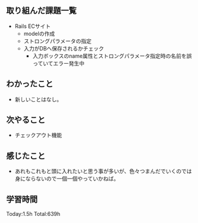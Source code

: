 ## 取り組んだ課題一覧
- Rails ECサイト
  - modelの作成
  - ストロングパラメータの指定
  - 入力がDBへ保存されるかチェック
    - 入力ボックスのname属性とストロングパラメータ指定時の名前を誤っていてエラー発生中
  
## わかったこと
- 新しいことはなし。

## 次やること
- チェックアウト機能
  
## 感じたこと
- あれもこれもと頭に入れたいと思う事が多いが、色々つまんだでいくのでは身にならないので一個一個やっていかねば。
  
## 学習時間
Today:1.5h
Total:639h
